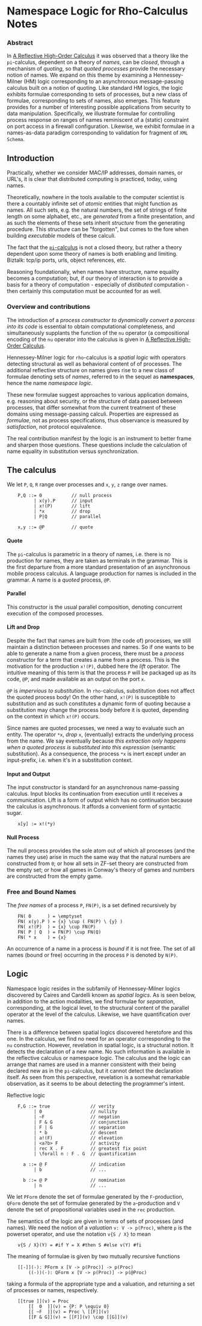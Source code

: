 # Namespace Logic for Rho-Calculus Notes

### Abstract
In [A Reflective High-Order Calculus]() it was observed that a theory like the `pi`-calculus, dependent on a theory of *names*, can be *closed*, through a mechanism of *quoting*, so that *quoted processes* provide the necessary notion of names. We expand on this theme by examining a Hennessey-Milner (HM) logic corresponding to an asynchronous message-passing calculus built on a notion of quoting. Like standard HM logics, the logic exhibits formulae corresponding to sets of processes, but a new class of formulae, corresponding to sets of names, also emerges. This feature provides for a number of interesting possible applications from security to data manipulation. Specifically, we illustrate formulae for controlling process response on ranges of names reminiscent  of a (static) constraint on port access in a firewall configuration. Likewise, we exhibit formulae in a names-as-data paradigm corresponding to validation for fragment of `XML Schema`.

## Introduction
Practically, whether we consider MAC/IP addresses, domain names, or URL's, it is clear that distributed computing is practiced, today, using names.

Theoretically, nowhere in the tools available to the computer scientist is there a countably infinite set of *atomic* entities that might function as names. All such sets, e.g. the natural numbers, the set of strings of finite length on some alphabet, etc., are *generated* from a finite presentation, and as such the elements of these sets inherit *structure* from the generating procedure. This structure can be "forgotten", but comes to the fore when building *executable* models of these calculi.

The fact that the [`pi`-calculus]() is not a closed theory, but rather a theory dependent upon some theory of names is both enabling and limiting. Biztalk: tcp/ip ports, urls, object references, etc.

Reasoning foundationally, when names have structure, name equality becomes a computation; but, if our theory of interaction is to provide a basis for a theory of computation - especially of *distibuted* computation - then certainly this computation must be accounted for as well.

### Overview and contributions
The introduction of a *process constructor to dynamically convert a porcess into its code* is essential to obtain computational completeness, and simultaneously supplants the function of the `nu` operator (a compositional encoding of the `nu` operator into the calculus is given in [A Reflective High-Order Calculus]().

Hennessey-Milner logic for `rho`-calculus is a *spatial logic* with operators detecting structural as well as behavioral content of of processes. The additional reflective structure on names gives rise to a new class of formulae denoting sets of *names*, referred to in the sequel as **namespaces**, hence the name *namespace logic*.

These new formulae suggest approaches to various application domains, e.g. reasoning about security, or the structure of data passed between processes, that differ somewhat from the current treatment of these domains using message-passing calculi. Properties are expressed as *formulae*, not as process specifications, thus observance is measured by *satisfaction*, not protocol equivalence.

The real contribution manifest by the logic is an instrument to better frame and sharpen those questions. These questions include the calculation of name equality in substitution versus synchronization.

## The calculus
We let `P`, `Q`, `R` range over processes and `x`, `y`, `z` range over names.
```
    P,Q ::= 0           // null process
          | x(y).P      // input
          | x!(P)       // lift
          | *x          // drop
          | P|Q         // parallel

    x,y ::= @P          // quote
```

#### Quote
The `pi`-calculus is parametric in a theory of names, i.e. there is no production for names, they are taken as terminals in the grammar. This is the first departure from a more standard presentation of an asynchronous mobile process calculus. A language production for names is included in the grammar. A name is a  *quoted* process, `@P`.

#### Parallel
This constructor is the usual parallel composition, denoting concurrent execution of the composed processes.

#### Lift and Drop
Despite the fact that names are built from (the code of) processes, we still maintain a distinction between processes and names. So if one wants to be able to generate a name from a given process, there must be a *process* constructor for a term that creates a name from a process. This is the motivation for the production `x!(P)`, dubbed here the *lift* operator. The intuitive meaning of this term is that the process `P` will be packaged up as its code, `@P`, and made available as an output on the port `x`.

`@P` is *impervious to substitution*. In `rho`-calculus, substitution does not affect the quoted process body! On the other hand, `x!(P)` is susceptible to substitution and as such constitutes a dynamic form of quoting because a substitution may change the process body before it is quoted, depending on the context in which `x!(P)` occurs.

Since names are quoted processes, we need a way to evaluate such an entity. The operator `*x`, *drop* `x`, (eventually) extracts the underlying process from the name. We say eventually because *this extraction only happens when a quoted process is substituted into this expression* (semantic substitution). As a consequence, the process `*x` is inert except under an input-prefix, i.e. when it's in a substitution context.

#### Input and Output
The input constructor is standard for an asynchronous name-passing calculus. Input blocks its continuation from execution until it receives a communication. Lift is a form of output which has no continuation because the calculus is asynchronous. It affords a convenient form of syntactic sugar.
```
    x[y] := x!(*y)
```

#### Null Process
The null process provides the sole atom out of which all processes (and the names they use) arise in much the same way that the natural numbers are constructed from `0`; or how all sets in ZF-set theory are constructed from the empty set; or how all games in Conway's theory of games and numbers are constructed from the empty game.

### Free and Bound Names
The *free names* of a process `P`, `FN(P)`, is a set defined recursively by
```
    FN( 0      ) = \emptyset
    FN( x(y).P ) = {x} \cup ( FN(P) \ {y} )
    FN( x!(P)  ) = {x} \cup FN(P)
    FN( P | Q  ) = FN(P) \cup FN(Q)
    FN( * x    ) = {x}
```
An occurrence of a name in a process is *bound* if it is not free. The set of all names (bound or free) occurring in the process `P` is denoted by `N(P)`.

## Logic
Namespace logic resides in the subfamily of Hennessey-Milner logics discovered by Caires and Cardelli known as *spatial logics*. As is seen below, in addition to the action modalities, we find formulae for *separation*, corresponding, at the logical level, to the structural content of the parallel operator at the level of the calculus. Likewise, we have quantification over names.

There is a difference between spatial logics discovered heretofore and this one. In the calculus, we find no need for an operator corresponding to the `nu` construction. However, revelation in spatial logic, is a structural notion. It detects the declaration of a new name. No such information is available in the reflective calculus or namespace logic. The calculus and the logic can arrange that names are used in a manner consistent with their being declared new as in the `pi`-calculus, but it cannot detect the declaration itself. As seen from this perspective, revelation is a somewhat remarkable observation, as it seems to be about detecting the programmer's intent.

Reflective logic
```
    F,G ::= true               // verity
          | 0                  // nullity
          | ~F                 // negation
          | F & G              // conjunction
          | F | G              // separation
          | * b                // descent
          | a!(F)              // elevation
          | <a?b> F            // activity
          | rec X . F          // greatest fix point
          | \forall n : F . G  // quantification

      a ::= @ F                // indication
          | b                  // ...

      b ::= @ P                // nomination
          | n                  // ...
```

We let `PForm` denote the set of formulae generated by the `F`-production, `QForm` denote the set of formulae generated by the `a`-production and `V` denote the set of propositional variables used in the `rec` production.

The semantics of the logic are given in terms of sets of processes (and names). We need the notion of a *valuation* `v: V -> p(Proc)`, where `p` is the powerset operator, and use the notation `v{S / X}` to mean
```
    v{S / X}(Y) = #if Y = X #then S #else v(Y) #fi
```

The meaning of formulae is given by two mutually recursive functions
```
    [[-]](-): PForm x [V -> p(Proc)] -> p(Proc)
		((-))(-): QForm x [V -> p(Proc)] -> p(@Proc)
```

taking a formula of the appropriate type and a valuation, and returning a set of processes or names, respectively.

```
    [[true ]](v) = Proc
		[[  0  ]](v) = {P: P \equiv 0}
		[[ ~F  ]](v) = Proc \ [[F]](v)
		[[F & G]](v) = [[F]](v) \cap [[G]](v)
		
```
